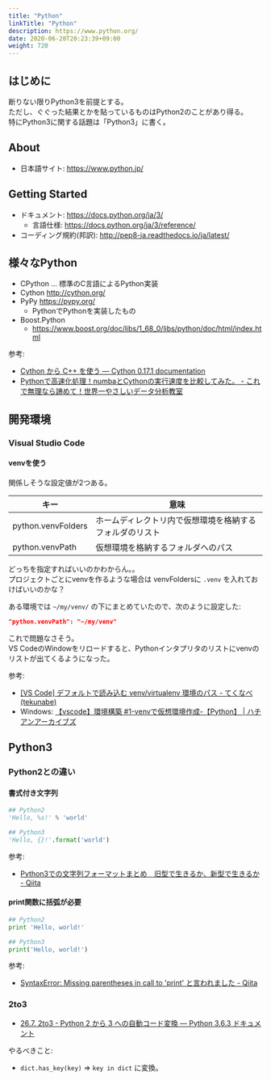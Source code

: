 ```yaml
---
title: "Python"
linkTitle: "Python"
description: https://www.python.org/
date: 2020-06-20T20:23:39+09:00
weight: 720
---
```


## はじめに

断りない限りPython3を前提とする。  
ただし、ぐぐった結果とかを貼っているものはPython2のことがあり得る。  
特にPython3に関する話題は「Python3」に書く。

## About

- 日本語サイト: https://www.python.jp/

## Getting Started

- ドキュメント: https://docs.python.org/ja/3/
  - 言語仕様: https://docs.python.org/ja/3/reference/
- コーディング規約(邦訳): http://pep8-ja.readthedocs.io/ja/latest/

## 様々なPython

- CPython ... 標準のC言語によるPython実装
- Cython http://cython.org/
- PyPy https://pypy.org/
  - PythonでPythonを実装したもの
- Boost.Python
  - https://www.boost.org/doc/libs/1_68_0/libs/python/doc/html/index.html

参考:

- [Cython から C\+\+ を使う — Cython 0\.17\.1 documentation](http://omake.accense.com/static/doc-ja/cython/src/userguide/wrapping_CPlusPlus.html)
- [Pythonで高速化処理！numbaとCythonの実行速度を比較してみた。 \- これで無理なら諦めて！世界一やさしいデータ分析教室](http://www.randpy.tokyo/entry/numba_cython)

## 開発環境
### Visual Studio Code
#### venvを使う

関係しそうな設定値が2つある。

 キー | 意味
-----|------
 python.venvFolders | ホームディレクトリ内で仮想環境を格納するフォルダのリスト
 python.venvPath | 仮想環境を格納するフォルダへのパス

どっちを指定すればいいのかわからん。。  
プロジェクトごとにvenvを作るような場合は venvFoldersに `.venv` を入れておけばいいのかな？

ある環境では `~/my/venv/` の下にまとめていたので、次のように設定した:

```JSON
"python.venvPath": "~/my/venv"
```

これで問題なさそう。  
VS CodeのWindowをリロードすると、Pythonインタプリタのリストにvenvのリストが出てくるようになった。

参考:

- [\[VS Code\] デフォルトで読み込む venv/virtualenv 環境のパス - てくなべ (tekunabe)](https://tekunabe.hatenablog.jp/entry/2018/12/28/vscode_venv_default_rolad)
- Windows: [【vscode】環境構築 #1-venvで仮想環境作成-【Python】 | ハチアンアーカイブズ](https://hachian.com/2019/09/19/vscode_venv/)

## Python3
### Python2との違い
#### 書式付き文字列

```python
## Python2
'Hello, %s!' % 'world'

## Python3
'Hello, {}!'.format('world')
```

参考:

- [Python3での文字列フォーマットまとめ　旧型で生きるか、新型で生きるか \- Qiita](https://qiita.com/u_kan/items/2a7b4201beb0d467e5b8)

#### print関数に括弧が必要

```python
## Python2
print 'Hello, world!'

## Python3
print('Hello, world!')
```

参考:

- [SyntaxError: Missing parentheses in call to 'print' と言われました \- Qiita](https://qiita.com/pugiemonn/items/94ac57ba1b7b03548efe)

### 2to3

- [26.7. 2to3 - Python 2 から 3 への自動コード変換 — Python 3.6.3 ドキュメント](https://docs.python.jp/3/library/2to3.html "26.7. 2to3 - Python 2 から 3 への自動コード変換 — Python 3.6.3 ドキュメント")

やるべきこと:

- `dict.has_key(key)` => `key in dict` に変換。
